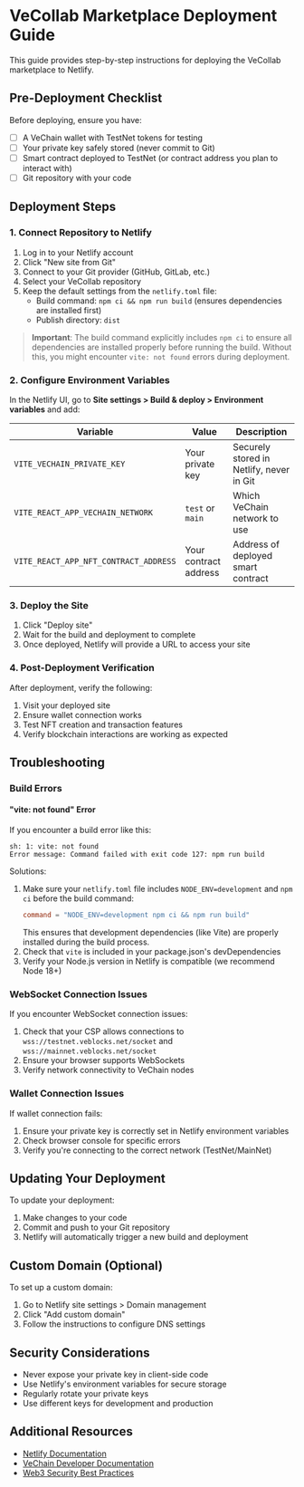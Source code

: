 # VeCollab Marketplace Deployment Guide

This guide provides step-by-step instructions for deploying the VeCollab marketplace to Netlify.

## Pre-Deployment Checklist

Before deploying, ensure you have:

- [ ] A VeChain wallet with TestNet tokens for testing
- [ ] Your private key safely stored (never commit to Git)
- [ ] Smart contract deployed to TestNet (or contract address you plan to interact with)
- [ ] Git repository with your code

## Deployment Steps

### 1. Connect Repository to Netlify

1. Log in to your Netlify account
2. Click "New site from Git"
3. Connect to your Git provider (GitHub, GitLab, etc.)
4. Select your VeCollab repository
5. Keep the default settings from the `netlify.toml` file:
   - Build command: `npm ci && npm run build` (ensures dependencies are installed first)
   - Publish directory: `dist`

> **Important**: The build command explicitly includes `npm ci` to ensure all dependencies are installed properly before running the build. Without this, you might encounter `vite: not found` errors during deployment.

### 2. Configure Environment Variables

In the Netlify UI, go to **Site settings > Build & deploy > Environment variables** and add:

| Variable | Value | Description |
|----------|-------|-------------|
| `VITE_VECHAIN_PRIVATE_KEY` | Your private key | Securely stored in Netlify, never in Git |
| `VITE_REACT_APP_VECHAIN_NETWORK` | `test` or `main` | Which VeChain network to use |
| `VITE_REACT_APP_NFT_CONTRACT_ADDRESS` | Your contract address | Address of deployed smart contract |

### 3. Deploy the Site

1. Click "Deploy site"
2. Wait for the build and deployment to complete
3. Once deployed, Netlify will provide a URL to access your site

### 4. Post-Deployment Verification

After deployment, verify the following:

1. Visit your deployed site
2. Ensure wallet connection works
3. Test NFT creation and transaction features
4. Verify blockchain interactions are working as expected

## Troubleshooting

### Build Errors

#### "vite: not found" Error

If you encounter a build error like this:
```
sh: 1: vite: not found
Error message: Command failed with exit code 127: npm run build
```

Solutions:
1. Make sure your `netlify.toml` file includes `NODE_ENV=development` and `npm ci` before the build command:
   ```toml
   command = "NODE_ENV=development npm ci && npm run build"
   ```
   This ensures that development dependencies (like Vite) are properly installed during the build process.
2. Check that `vite` is included in your package.json's devDependencies
3. Verify your Node.js version in Netlify is compatible (we recommend Node 18+)

### WebSocket Connection Issues

If you encounter WebSocket connection issues:

1. Check that your CSP allows connections to `wss://testnet.veblocks.net/socket` and `wss://mainnet.veblocks.net/socket`
2. Ensure your browser supports WebSockets
3. Verify network connectivity to VeChain nodes

### Wallet Connection Issues

If wallet connection fails:

1. Ensure your private key is correctly set in Netlify environment variables
2. Check browser console for specific errors
3. Verify you're connecting to the correct network (TestNet/MainNet)

## Updating Your Deployment

To update your deployment:

1. Make changes to your code
2. Commit and push to your Git repository
3. Netlify will automatically trigger a new build and deployment

## Custom Domain (Optional)

To set up a custom domain:

1. Go to Netlify site settings > Domain management
2. Click "Add custom domain"
3. Follow the instructions to configure DNS settings

## Security Considerations

- Never expose your private key in client-side code
- Use Netlify's environment variables for secure storage
- Regularly rotate your private keys
- Use different keys for development and production

## Additional Resources

- [Netlify Documentation](https://docs.netlify.com/)
- [VeChain Developer Documentation](https://docs.vechain.org/)
- [Web3 Security Best Practices](https://consensys.github.io/smart-contract-best-practices/)